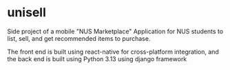 # unisell

Side project of a mobile "NUS Marketplace" Application for NUS students to list, sell, and get recommended items to purchase.

The front end is built using react-native for cross-platform integration, and the back end is built using Python 3.13 using django framework

